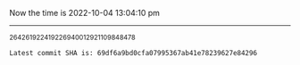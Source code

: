 Now the time is 2022-10-04 13:04:10 pm

---

<small>264261922419226940012921109848478</small>

```txt
Latest commit SHA is: 69df6a9bd0cfa07995367ab41e78239627e84296
```
